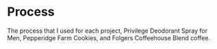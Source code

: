 # Process
The process that I used for each project, Privilege Deodorant Spray for Men, Pepperidge Farm Cookies, and Folgers Coffeehouse Blend coffee.

